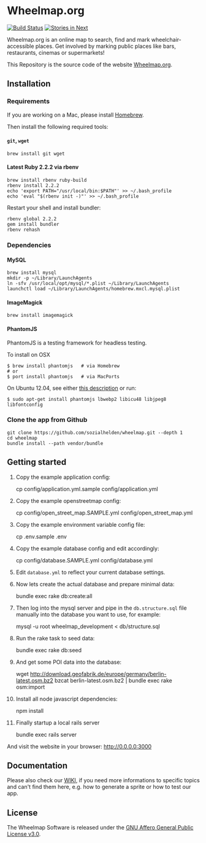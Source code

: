 # Wheelmap.org

[![Build Status](https://travis-ci.org/sozialhelden/wheelmap.svg?branch=master)](https://travis-ci.org/sozialhelden/wheelmap)
[![Stories in Next](https://badge.waffle.io/sozialhelden/wheelmap.png?label=next&title=Next)](https://waffle.io/sozialhelden/wheelmap)

Wheelmap.org is an online map to search, find and mark wheelchair-accessible places. Get involved by marking public places like bars, restaurants, cinemas or supermarkets!

This Repository is the source code of the website [Wheelmap.org](http://wheelmap.org/).

## Installation

### Requirements

If you are working on a Mac, please install [Homebrew](http://brew.sh/).

Then install the following required tools:

#### `git`, `wget`

    brew install git wget

#### Latest Ruby 2.2.2 via rbenv

    brew install rbenv ruby-build
    rbenv install 2.2.2
    echo 'export PATH="/usr/local/bin:$PATH"' >> ~/.bash_profile
    echo 'eval "$(rbenv init -)"' >> ~/.bash_profile

Restart your shell and install bundler:

    rbenv global 2.2.2
    gem install bundler
    rbenv rehash

### Dependencies

#### MySQL

    brew install mysql
    mkdir -p ~/Library/LaunchAgents
    ln -sfv /usr/local/opt/mysql/*.plist ~/Library/LaunchAgents
    launchctl load ~/Library/LaunchAgents/homebrew.mxcl.mysql.plist

#### ImageMagick

    brew install imagemagick

#### PhantomJS

PhantomJS is a testing framework for headless testing.

To install on OSX

```
$ brew install phantomjs   # via Homebrew
# or
$ port install phantomjs   # via MacPorts
```

On Ubuntu 12.04, see either [this description](https://mediocre.com/forum/topics/phantomjs-2-and-travis-ci-we-beat-our-heads-against-a-wall-so-you-dont-have-to) or run:

```
$ sudo apt-get install phantomjs lbwebp2 libicu48 libjpeg8 libfontconfig
```


### Clone the app from Github

    git clone https://github.com/sozialhelden/wheelmap.git --depth 1
    cd wheelmap
    bundle install --path vendor/bundle

## Getting started

1. Copy the example application config:

    cp config/application.yml.sample config/application.yml

2. Copy the example openstreetmap config:

    cp config/open_street_map.SAMPLE.yml config/open_street_map.yml

3. Copy the example environment variable config file:

    cp .env.sample .env

4. Copy the example database config and edit accordingly:

    cp config/database.SAMPLE.yml config/database.yml

5. Edit `database.yml` to reflect your current database settings.

6. Now lets create the actual database and prepare minimal data:

    bundle exec rake db:create:all

7. Then log into the mysql server and pipe in the `db.structure.sql` file manually into the database you want to use, for example:

    mysql -u root wheelmap_development < db/structure.sql

8. Run the rake task to seed data:

    bundle exec rake db:seed

9. And get some POI data into the database:

    wget http://download.geofabrik.de/europe/germany/berlin-latest.osm.bz2
    bzcat berlin-latest.osm.bz2 | bundle exec rake osm:import

10. Install all node javascript dependencies:

    npm install

11. Finally startup a local rails server

    bundle exec rails server

And visit the website in your browser: http://0.0.0.0:3000

## Documentation

Please also check our [WIKI](https://github.com/sozialhelden/wheelmap/wiki), if you need more informations to specific topics and can't find them here, e.g. how to generate a sprite or how to test our app.

## License

The Wheelmap Software is released under the [GNU Affero General Public License v3.0](/LICENSE).
